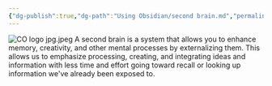 ```yaml
---
{"dg-publish":true,"dg-path":"Using Obsidian/second brain.md","permalink":"/using-obsidian/second-brain/","title":"second brain","noteIcon":"","created":"2023-07-05 18:45:21","updated":"2023-07-09T10:53:20.502-04:00"}
---
```


![CO logo jpg.jpeg](/img/user/80-89%20Assets/82%20-%20Photo%20Attachments/CO%20logo%20jpg.jpeg)
A second brain is a system that allows you to enhance memory, creativity, and other mental processes by externalizing them.
This allows us to emphasize processing, creating, and integrating ideas and information with less time and effort going toward recall or looking up information we've already been exposed to. 

